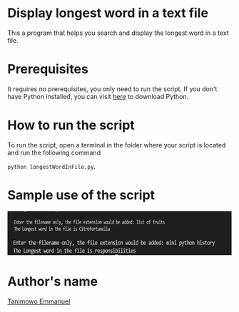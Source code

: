 # Display longest word in a text file

This a program that helps you search and display the longest word in a text file.

# Prerequisites

It requires no prerequisites, you only need to run the script. If you don't have Python installed, you can visit [here](https://www.python.org/downloads/) to download Python.

# How to run the script

To run the script, open a terminal in the folder where your script is located and run the following command 

`python longestWordInFile.py`.

# Sample use of the script

![alt text](https://github.com/Mannuel25/py-projects/blob/master/all-python-codes/longest-word-in-text-file/script_screenshot.png)

# Author's name

[Tanimowo Emmanuel](https://github.com/Mannuel25)